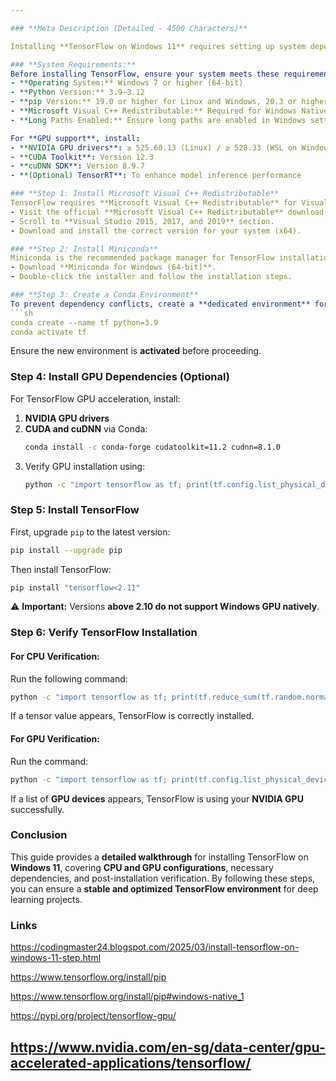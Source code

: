 ```yaml
---

### **Meta Description (Detailed - 4500 Characters)**  

Installing **TensorFlow on Windows 11** requires setting up system dependencies, configuring Python, and ensuring compatibility with CPU or GPU acceleration. This step-by-step guide provides everything needed to install **TensorFlow 2.10 or lower** on **Windows Native**, including software prerequisites, Microsoft Visual C++ Redistributable installation, Miniconda setup, GPU driver configuration, and verification steps.  

### **System Requirements:**  
Before installing TensorFlow, ensure your system meets these requirements:  
- **Operating System:** Windows 7 or higher (64-bit)  
- **Python Version:** 3.9–3.12  
- **pip Version:** 19.0 or higher for Linux and Windows, 20.3 or higher for macOS  
- **Microsoft Visual C++ Redistributable:** Required for Windows Native  
- **Long Paths Enabled:** Ensure long paths are enabled in Windows settings  

For **GPU support**, install:  
- **NVIDIA GPU drivers**: ≥ 525.60.13 (Linux) / ≥ 528.33 (WSL on Windows)  
- **CUDA Toolkit**: Version 12.3  
- **cuDNN SDK**: Version 8.9.7  
- **(Optional) TensorRT**: To enhance model inference performance  

### **Step 1: Install Microsoft Visual C++ Redistributable**  
TensorFlow requires **Microsoft Visual C++ Redistributable** for Visual Studio 2015, 2017, and 2019.  
- Visit the official **Microsoft Visual C++ Redistributable** download page.  
- Scroll to **Visual Studio 2015, 2017, and 2019** section.  
- Download and install the correct version for your system (x64).  

### **Step 2: Install Miniconda**  
Miniconda is the recommended package manager for TensorFlow installation.  
- Download **Miniconda for Windows (64-bit)**.  
- Double-click the installer and follow the installation steps.  

### **Step 3: Create a Conda Environment**  
To prevent dependency conflicts, create a **dedicated environment** for TensorFlow:  
```sh
conda create --name tf python=3.9
conda activate tf
```  
Ensure the new environment is **activated** before proceeding.  

### **Step 4: Install GPU Dependencies (Optional)**  
For TensorFlow GPU acceleration, install:  
1. **NVIDIA GPU drivers**  
2. **CUDA and cuDNN** via Conda:  
   ```sh
   conda install -c conda-forge cudatoolkit=11.2 cudnn=8.1.0
   ```  
3. Verify GPU installation using:  
   ```sh
   python -c "import tensorflow as tf; print(tf.config.list_physical_devices('GPU'))"
   ```  

### **Step 5: Install TensorFlow**  
First, upgrade `pip` to the latest version:  
```sh
pip install --upgrade pip
```  
Then install TensorFlow:  
```sh
pip install "tensorflow<2.11"
```  
⚠ **Important:** Versions **above 2.10 do not support Windows GPU natively**.  

### **Step 6: Verify TensorFlow Installation**  
#### **For CPU Verification:**  
Run the following command:  
```sh
python -c "import tensorflow as tf; print(tf.reduce_sum(tf.random.normal([1000, 1000])))"
```  
If a tensor value appears, TensorFlow is correctly installed.  

#### **For GPU Verification:**  
Run the command:  
```sh
python -c "import tensorflow as tf; print(tf.config.list_physical_devices('GPU'))"
```  
If a list of **GPU devices** appears, TensorFlow is using your **NVIDIA GPU** successfully.  

### **Conclusion**  
This guide provides a **detailed walkthrough** for installing TensorFlow on **Windows 11**, covering **CPU and GPU configurations**, necessary dependencies, and post-installation verification. By following these steps, you can ensure a **stable and optimized TensorFlow environment** for deep learning projects.

### **Links**
https://codingmaster24.blogspot.com/2025/03/install-tensorflow-on-windows-11-step.html

https://www.tensorflow.org/install/pip

https://www.tensorflow.org/install/pip#windows-native_1

https://pypi.org/project/tensorflow-gpu/

https://www.nvidia.com/en-sg/data-center/gpu-accelerated-applications/tensorflow/
---
```

